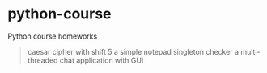 # python-course
Python course homeworks

> caesar cipher with shift 5
> a simple notepad
> singleton checker
> a multi-threaded chat application with GUI
